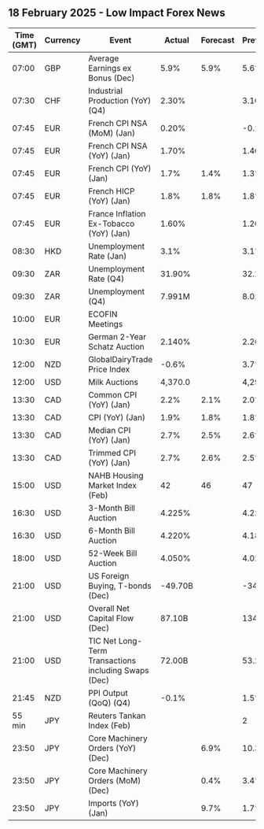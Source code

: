 ## 18 February 2025 - Low Impact Forex News

| Time (GMT) | Currency | Event | Actual | Forecast | Previous |
|------|----------|-------|--------|----------|----------|
| 07:00 | GBP | Average Earnings ex Bonus (Dec) | 5.9% | 5.9% | 5.6% |
| 07:30 | CHF | Industrial Production (YoY) (Q4) | 2.30% |  | 3.10% |
| 07:45 | EUR | French CPI NSA (MoM) (Jan) | 0.20% |  | -0.10% |
| 07:45 | EUR | French CPI NSA (YoY) (Jan) | 1.70% |  | 1.40% |
| 07:45 | EUR | French CPI (YoY) (Jan) | 1.7% | 1.4% | 1.3% |
| 07:45 | EUR | French HICP (YoY) (Jan) | 1.8% | 1.8% | 1.8% |
| 07:45 | EUR | France Inflation Ex-Tobacco (YoY) (Jan) | 1.60% |  | 1.20% |
| 08:30 | HKD | Unemployment Rate (Jan) | 3.1% |  | 3.1% |
| 09:30 | ZAR | Unemployment Rate (Q4) | 31.90% |  | 32.10% |
| 09:30 | ZAR | Unemployment (Q4) | 7.991M |  | 8.011M |
| 10:00 | EUR | ECOFIN Meetings |  |  |  |
| 10:30 | EUR | German 2-Year Schatz Auction | 2.140% |  | 2.260% |
| 12:00 | NZD | GlobalDairyTrade Price Index | -0.6% |  | 3.7% |
| 12:00 | USD | Milk Auctions | 4,370.0 |  | 4,296.0 |
| 13:30 | CAD | Common CPI (YoY) (Jan) | 2.2% | 2.1% | 2.0% |
| 13:30 | CAD | CPI (YoY) (Jan) | 1.9% | 1.8% | 1.8% |
| 13:30 | CAD | Median CPI (YoY) (Jan) | 2.7% | 2.5% | 2.6% |
| 13:30 | CAD | Trimmed CPI (YoY) (Jan) | 2.7% | 2.6% | 2.5% |
| 15:00 | USD | NAHB Housing Market Index (Feb) | 42 | 46 | 47 |
| 16:30 | USD | 3-Month Bill Auction | 4.225% |  | 4.225% |
| 16:30 | USD | 6-Month Bill Auction | 4.220% |  | 4.185% |
| 18:00 | USD | 52-Week Bill Auction | 4.050% |  | 4.025% |
| 21:00 | USD | US Foreign Buying, T-bonds (Dec) | -49.70B |  | -34.40B |
| 21:00 | USD | Overall Net Capital Flow (Dec) | 87.10B |  | 134.10B |
| 21:00 | USD | TIC Net Long-Term Transactions including Swaps (Dec) | 72.00B |  | 53.20B |
| 21:45 | NZD | PPI Output (QoQ) (Q4) | -0.1% |  | 1.5% |
| 55 min | JPY | Reuters Tankan Index (Feb) |  |  | 2 |
| 23:50 | JPY | Core Machinery Orders (YoY) (Dec) |  | 6.9% | 10.3% |
| 23:50 | JPY | Core Machinery Orders (MoM) (Dec) |  | 0.4% | 3.4% |
| 23:50 | JPY | Imports (YoY) (Jan) |  | 9.7% | 1.7% |
